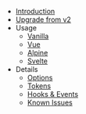 - [Introduction](/)
- [Upgrade from v2](/upgrade)
- Usage
  - [Vanilla](/vanilla)
  - [Vue](/vue)
  - [Alpine](/alpine)
  - [Svelte](/svelte)
- Details
  - [Options](/options)
  - [Tokens](/tokens)
  - [Hooks & Events](/hooks)
  - [Known Issues](/issues)
